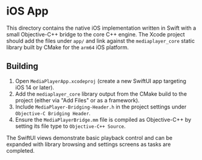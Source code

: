 # iOS App

This directory contains the native iOS implementation written in Swift
with a small Objective-C++ bridge to the core C++ engine. The Xcode
project should add the files under `app/` and link against the
`mediaplayer_core` static library built by CMake for the `arm64` iOS
platform.

## Building

1. Open `MediaPlayerApp.xcodeproj` (create a new SwiftUI app targeting
iOS 14 or later).
2. Add the `mediaplayer_core` library output from the CMake build to the
project (either via "Add Files" or as a framework).
3. Include `MediaPlayer-Bridging-Header.h` in the project settings under
`Objective‑C Bridging Header`.
4. Ensure the `MediaPlayerBridge.mm` file is compiled as Objective-C++ by
setting its file type to `Objective-C++ Source`.

The SwiftUI views demonstrate basic playback control and can be expanded
with library browsing and settings screens as tasks are completed.
